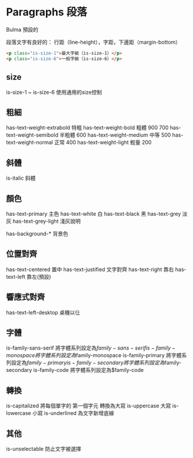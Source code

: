 # Paragraphs 段落
Bulma 預設的 <p> 段落文字有良好的：
行距（line-height），字距，下邊距（margin-bottom）


```html
<p class="is-size-1">最大字級（is-size-1）</p>
<p class="is-size-6">一般字級（is-size-6）</p>
```

## size
is-size-1 ~ is-size-6   使用通用的size控制


## 粗細
has-text-weight-extrabold 特粗
has-text-weight-bold    粗體  900 700
has-text-weight-semibold  半粗體  600
has-text-weight-medium  中等  500
has-text-weight-normal  正常  400
has-text-weight-light   輕量  200

## 斜體
is-italic              斜體


## 顏色
has-text-primary 主色
has-text-white 白
has-text-black 黑
has-text-grey  淡灰
has-text-grey-light  淺灰說明

has-background-* 背景色

## 位置對齊
has-text-centered  置中
has-text-justified  文字對齊
has-text-right 靠右
has-text-left 靠左(預設)


## 響應式對齊

has-text-left-desktop  桌機以仩


## 字體
is-family-sans-serif    將字體系列設定為$family-sans-serif
is-family-monospace 將字體系列設定為$family-monospace
is-family-primary   將字體系列設定為$family-primary
is-family-secondary 將字體系列設定為$family-secondary
is-family-code  將字體系列設定為$family-code

## 轉換
is-capitalized  將每個單字的 第一個字元 轉換為大寫
is-uppercase 大寫
is-lowercase 小寫
is-underlined 為文字新增底線

## 其他
is-unselectable 防止文字被選擇

